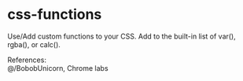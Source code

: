 # css-functions
Use/Add custom functions to your CSS. Add to the built-in list of var(), rgba(), or calc().
  
References:  
@/BobobUnicorn, Chrome labs  
